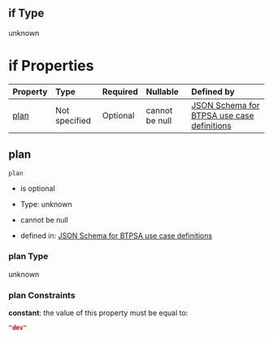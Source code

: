 ## if Type

unknown

# if Properties

| Property      | Type          | Required | Nullable       | Defined by                                                                                                                                                                                                                                  |
| :------------ | :------------ | :------- | :------------- | :------------------------------------------------------------------------------------------------------------------------------------------------------------------------------------------------------------------------------------------ |
| [plan](#plan) | Not specified | Optional | cannot be null | [JSON Schema for BTPSA use case definitions](btpsa-usecase-properties-services-items-allof-1-then-allof-93-then-allof-1-if-properties-plan.md "undefined#/properties/services/items/allOf/1/then/allOf/93/then/allOf/1/if/properties/plan") |

## plan



`plan`

*   is optional

*   Type: unknown

*   cannot be null

*   defined in: [JSON Schema for BTPSA use case definitions](btpsa-usecase-properties-services-items-allof-1-then-allof-93-then-allof-1-if-properties-plan.md "undefined#/properties/services/items/allOf/1/then/allOf/93/then/allOf/1/if/properties/plan")

### plan Type

unknown

### plan Constraints

**constant**: the value of this property must be equal to:

```json
"dev"
```
